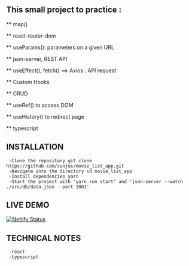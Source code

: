 ## This small project to practice :

** map()

** react-router-dom

** useParams(): parameters on a given URL

** json-server, REST API

** useEffect(), fetch() ==> Axios : API request

** Custom Hooks

** CRUD

** useRef() to access DOM

** useHistory() to redirect page

** typescript


## INSTALLATION

     -Clone the repository git clone https://github.com/sunjus/movie_list_app.git
     -Navigate into the directory cd movie_list_app
     -Install dependencies yarn
     -Start the project with 'yarn run start' and 'json-server --watch ./src/db/data.json --port 3001'

## LIVE DEMO
[![Netlify Status](https://api.netlify.com/api/v1/badges/85a97bc2-a45b-45e3-bb99-5bfd44bd4eca/deploy-status)](https://app.netlify.com/sites/dailyvoca/deploys)

## TECHNICAL NOTES
     -react
     -typescript
